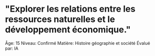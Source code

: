 # "Explorer les relations entre les ressources naturelles et le développement économique."

Âge: 15
Niveau: Confirmé
Matière: Histoire géographie et société
Évalué par: IA